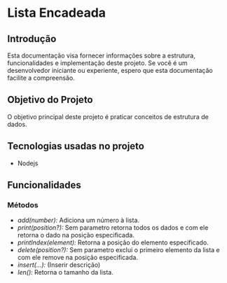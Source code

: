 # Lista Encadeada

## Introdução

Esta documentação visa fornecer informações sobre a estrutura, funcionalidades e implementação deste projeto. Se você é um desenvolvedor iniciante ou experiente, espero que esta documentação facilite a compreensão.

## Objetivo do Projeto

O objetivo principal deste projeto é praticar conceitos de estrutura de dados.

## Tecnologias usadas no projeto

- Nodejs

## Funcionalidades

### Métodos

- *add(number):* Adiciona um número à lista.
- *print(position?):* Sem parametro retorna todos os dados e com ele retorna o dado na posição especificada.
- *printIndex(element):* Retorna a posição do elemento especificado.
- *delete(position?):* Sem parametro exclui o primeiro elemento da lista e com ele remove na posição especificada.
- *insert(...):* (Inserir descrição)
- *len():* Retorna o tamanho da lista.
